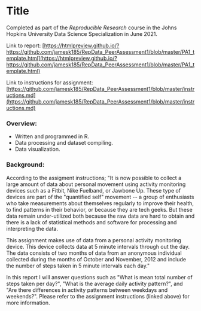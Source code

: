 # Title

Completed as part of the *Reproducible Research* course in the Johns Hopkins University Data Science Specialization in June 2021.

Link to report: [https://htmlpreview.github.io/?https://github.com/jamesk185/RepData_PeerAssessment1/blob/master/PA1_template.html](https://htmlpreview.github.io/?https://github.com/jamesk185/RepData_PeerAssessment1/blob/master/PA1_template.html)

Link to instructions for assignment: [https://github.com/jamesk185/RepData_PeerAssessment1/blob/master/instructions.md](https://github.com/jamesk185/RepData_PeerAssessment1/blob/master/instructions.md)

### Overview:

- Written and programmed in R.
- Data processing and dataset compiling.
- Data visualization.

### Background:

According to the assigment instructions; "It is now possible to collect a large amount of data about personal movement using activity monitoring devices such as a Fitbit, Nike Fuelband, or Jawbone Up. These type of devices are part of the "quantified self" movement -- a group of enthusiasts who take measurements about themselves regularly to improve their health, to find patterns in their behavior, or because they are tech geeks. But these data remain under-utilized both because the raw data are hard to obtain and there is a lack of statistical methods and software for processing and interpreting the data.

This assignment makes use of data from a personal activity monitoring device. This device collects data at 5 minute intervals through out the day. The data consists of two months of data from an anonymous individual collected during the months of October and November, 2012 and include the number of steps taken in 5 minute intervals each day."

In this report I will answer questions such as "What is mean total number of steps taken per day?", "What is the average daily activity pattern?", and "Are there differences in activity patterns between weekdays and weekends?". Please refer to the assignment instructions (linked above) for more information.
